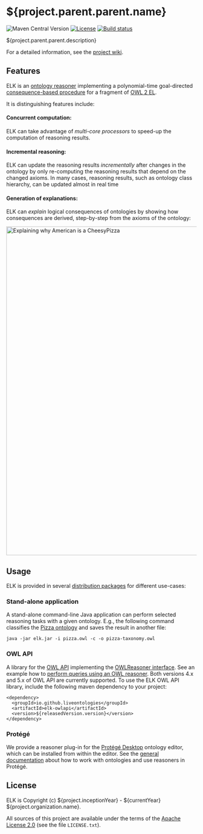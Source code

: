 # ${project.parent.parent.name}
![Maven Central Version](https://img.shields.io/maven-central/v/${project.parent.parent.groupId}/${project.parent.parent.artifactId})
[![License](https://img.shields.io/badge/License-Apache%202.0-blue.svg)](https://opensource.org/licenses/Apache-2.0)
[![Build status](https://ci.appveyor.com/api/projects/status/3sv7r52xqm0ja2mi?svg=true)](https://ci.appveyor.com/project/ykazakov/elk-reasoner)

${project.parent.parent.description}

For a detailed information, see the [project wiki](${elk.wiki}). 

## Features

ELK is an [ontology reasoner](https://en.wikipedia.org/wiki/Semantic_reasoner) implementing a polynomial-time goal-directed [consequence-based procedure](https://doi.org/10.1007/s10817-013-9296-3) for a fragment of [OWL 2 EL](https://www.w3.org/TR/owl2-profiles/#OWL_2_EL).

It is distinguishing features include:

#### Concurrent computation: 
	
ELK can take advantage of *multi-core processors* to speed-up the computation of reasoning results.
	
#### Incremental reasoning: 
	
ELK can update the reasoning results *incrementally* after changes in the ontology by only re-computing the reasoning results that depend on the changed axioms. 
In many cases, reasoning results, such as ontology class hierarchy, can be updated almost in real time
	
#### Generation of explanations:
    
ELK can *explain* logical consequences of ontologies by showing how consequences are derived, step-by-step from the axioms of the ontology:

<img width="868" alt="Explaining why American is a CheesyPizza" src="https://github.com/liveontologies/elk-reasoner/assets/2140361/515e1a68-4fdc-4699-824d-74b4bb3211f6">

## Usage

ELK is provided in several [distribution packages](https://github.com/liveontologies/elk-reasoner/releases) for different use-cases:

### Stand-alone application

A stand-alone command-line Java application can perform selected reasoning tasks with a given ontology. E.g., the following command classifies the [Pizza ontology](https://protege.stanford.edu/ontologies/pizza/pizza.owl) and saves the result in another file:
    
```
java -jar elk.jar -i pizza.owl -c -o pizza-taxonomy.owl
```

### OWL API

A library for the [OWL API](https://owlcs.github.io/owlapi/) implementing the [OWLReasoner interface](https://owlcs.github.io/owlapi/apidocs_5/org/semanticweb/owlapi/reasoner/OWLReasoner.html).
See an example how to [perform queries using an OWL reasoner](https://github.com/owlcs/owlapi/wiki/DL-Queries-with-a-real-reasoner). Both versions 4.x and 5.x of OWL API are currently supported.
To use the ELK OWL API library, include the following maven dependency to your project:

```
<dependency>
  <groupId>io.github.liveontologies</groupId>
  <artifactId>elk-owlapi</artifactId>
  <version>${releasedVersion.version}</version>
</dependency>
```

### Protégé

We provide a reasoner plug-in for the [Protégé Desktop](https://protege.stanford.edu) ontology editor, which can be installed from within the editor.
See the [general documentation](https://protegeproject.github.io/protege/) about how to work with ontologies and use reasoners in Protégé.

## License

ELK is Copyright (c) ${project.inceptionYear} - ${currentYear} ${project.organization.name}.

All sources of this project are available under the terms of the 
[Apache License 2.0](http://www.apache.org/licenses/LICENSE-2.0)
(see the file `LICENSE.txt`).